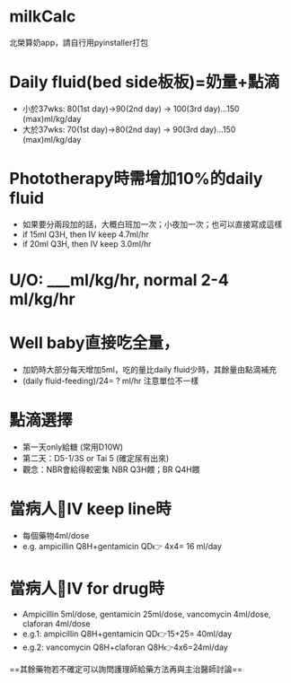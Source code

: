 # milkCalc
北榮算奶app，請自行用pyinstaller打包

# Daily fluid(bed side板板)=奶量+點滴
* 小於37wks: 80(1st day)→90(2nd day) → 100(3rd day)…150 (max)ml/kg/day
* 大於37wks: 70(1st day)→80(2nd day) → 90(3rd day)…150 (max)ml/kg/day
# Phototherapy時需增加10%的daily fluid
* 如果要分兩段加的話，大概白班加一次；小夜加一次；也可以直接寫成這樣
* if 15ml Q3H, then IV keep 4.7ml/hr
* if 20ml Q3H, then IV keep 3.0ml/hr
# U/O: ___ml/kg/hr, normal 2-4 ml/kg/hr
# Well baby直接吃全量，
* 加奶時大部分每天增加5ml，吃的量比daily fluid少時，其餘量由點滴補充
* (daily fluid-feeding)/24= ? ml/hr 注意單位不一樣

# 點滴選擇
* 第一天only給糖 (常用D10W)
* 第二天：D5-1/3S or Tai 5 (確定尿有出來)
* 觀念：NBR會給得較密集 NBR Q3H餵；BR Q4H餵

# 當病人:baby:IV keep line時
* 每個藥物4ml/dose
* e.g. ampicillin Q8H+gentamicin QD:point_right: 4x4= 16 ml/day
# 當病人:baby:IV for drug時
* Ampicillin 5ml/dose, gentamicin 25ml/dose, vancomycin 4ml/dose, claforan 4ml/dose
* e.g.1: ampicillin Q8H+gentamicin QD:point_right:15+25= 40ml/day
* e.g.2: vancomycin Q8H+claforan Q8H:point_right:4x6=24ml/day

==其餘藥物若不確定可以詢問護理師給藥方法再與主治醫師討論==

